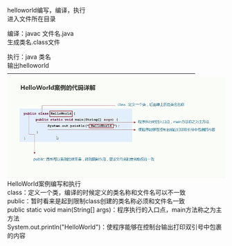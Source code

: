 helloworld编写，编译，执行  
进入文件所在目录  

编译：javac 文件名.java  
生成类名.class文件  

执行：java  类名  
输出helloworld  
———————————————————————————————  
![图片案例](https://github.com/ing616477657/javastudy/blob/main/productImg/helloworld%E6%A1%88%E4%BE%8B.png)  
HelloWorld案例编写和执行  
class：定义一个类，编译的时候定义的类名称和文件名可以不一致  
public：暂时看来是起到限制class创建的类名称必须和文件名一致  
public static void main(String[] args)：程序执行的入口点，main方法称之为主方法  
System.out.println("HelloWorld")：使程序能够在控制台输出打印双引号中包裹的内容
